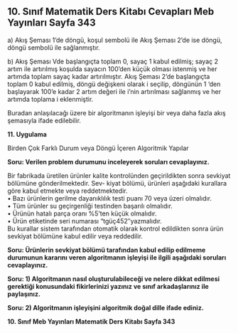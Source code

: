 ## 10. Sınıf Matematik Ders Kitabı Cevapları Meb Yayınları Sayfa 343

a) Akış Şeması 1’de döngü, koşul sembolü ile Akış Şeması 2’de ise döngü, döngü sembolü ile sağlanmıştır.

b) Akış Şeması Vde başlangıçta toplam 0, sayaç 1 kabul edilmiş; sayaç 2 artım ile artırılmış koşulda sayacın 100’den küçük olması istenmiş ve her artımda toplam sayaç kadar artırılmıştır. Akış Şeması 2’de başlangıçta toplam 0 kabul edilmiş, döngü değişkeni olarak i seçilip, döngünün 1 ‘den başlayarak 100’e kadar 2 artım değeri ile i’nin artırılması sağlanmış ve her artımda toplama i eklenmiştir.

Buradan anlaşılacağı üzere bir algoritmanın işleyişi bir veya daha fazla akış şemasıyla ifade edilebilir.

**11. Uygulama**

Birden Çok Farklı Durum veya Döngü İçeren Algoritmik Yapılar

**Soru: Verilen problem durumunu inceleyerek soruları cevaplayınız.**

Bir fabrikada üretilen ürünler kalite kontrolünden geçirildikten sonra sevkiyat bölümüne gönderilmektedir. Sev- kiyat bölümü, ürünleri aşağıdaki kurallara göre kabul etmekte veya reddetmektedir.  
 • Bazı ürünlerin gerilme dayanıklılık testi puanı 70 veya üzeri olmalıdır.  
 • Tüm ürünler su geçirgenliği testinden başarılı olmalıdır.  
 • Ürünün hatalı parça oranı %5’ten küçük olmalıdır.  
 • Ürün etiketinde seri numarası “tgüç452″yazmalıdır.  
 Bu kurallar sistem tarafından otomatik olarak kontrol edildikten sonra ürün sevkiyat bölümüne kabul edilir veya reddedilir.

**Soru: Ürünlerin sevkiyat bölümü tarafından kabul edilip edilmeme durumunun kararını veren algoritmanın işleyişi ile ilgili aşağıdaki soruları cevaplayınız.**

**Soru: 1) Algoritmanın nasıl oluşturulabileceği ve nelere dikkat edilmesi gerektiği konusundaki fikirlerinizi yazınız ve sınıf arkadaşlarınız ile paylaşınız.**

**Soru: 2) Algoritmanın işleyişini algoritmik doğal dille ifade ediniz.**

**10. Sınıf Meb Yayınları Matematik Ders Kitabı Sayfa 343**